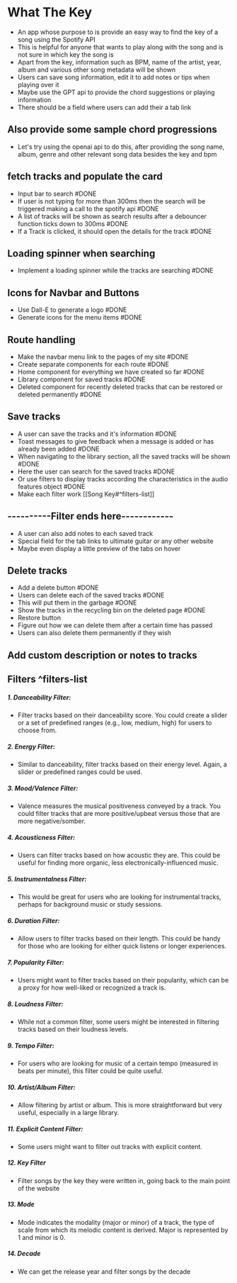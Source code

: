 
# What The Key
- An app whose purpose to is provide an easy way to find the key of a song using the Spotify API
- This is helpful for anyone that wants to play along with the song and is not sure in which key the song is
- Apart from the key, information such as BPM, name of the artist, year, album and various other song metadata will be shown
- Users can save song information, edit it to add notes or tips when playing over it
- Maybe use the GPT api to provide the chord suggestions or playing information
- There should be a field where users can add their a tab link




## Also provide some sample chord progressions
- Let's try using the openai api to do this, after providing the song name, album, genre and other relevant song data besides the key and bpm


## fetch tracks and populate the card
- Input bar to search #DONE 
- If user is not typing for more than 300ms then the search will be triggered making a call to the spotify api #DONE  
- A list of tracks will be shown as search results after a debouncer function ticks down to 300ms #DONE 
- If a Track is clicked, it should open the details for the track #DONE 

## Loading spinner when searching
- Implement a loading spinner while the tracks are searching #DONE 

## Icons for Navbar and Buttons
- Use Dall-E to generate a logo #DONE
- Generate icons for the menu items #DONE 

## Route handling
- Make the navbar menu link to the pages of my site #DONE 
- Create separate components for each route #DONE 
- Home component for everything we have created so far #DONE 
- Library component for saved tracks #DONE 
- Deleted component for recently deleted tracks that can be restored or deleted permanently #DONE 
## Save tracks
- A user can save the tracks and it's information #DONE 
- Toast messages to give feedback when a message is added or has already been added #DONE 
- When navigating to the library section, all the saved tracks will be shown #DONE 
- Here the user can search for the saved tracks #DONE 
- Or use filters to display tracks according the characteristics in the audio features object #DONE 
- Make each filter work
[[Song Key#^filters-list]]
## ----------Filter ends here------------
- A user can also add notes to each saved track
- Special field for the tab links to ultimate guitar or any other website
- Maybe even display a little preview of the tabs on hover
## Delete tracks
- Add a delete button #DONE 
- Users can delete each of the saved tracks #DONE 
- This will put them in the garbage #DONE 
- Show the tracks in the recycling bin on the deleted page #DONE 
- Restore button
- Figure out how we can delete them after a certain time has passed
- Users can also delete them permanently if they wish
## Add custom description or notes to tracks



## Filters ^filters-list 

##### 1. **Danceability Filter:**

- Filter tracks based on their danceability score. You could create a slider or a set of predefined ranges (e.g., low, medium, high) for users to choose from.
##### 2. **Energy Filter:**

- Similar to danceability, filter tracks based on their energy level. Again, a slider or predefined ranges could be used.
##### 3. **Mood/Valence Filter:**

- Valence measures the musical positiveness conveyed by a track. You could filter tracks that are more positive/upbeat versus those that are more negative/somber.
##### 4. **Acousticness Filter:**

- Users can filter tracks based on how acoustic they are. This could be useful for finding more organic, less electronically-influenced music.
##### 5. **Instrumentalness Filter:**

- This would be great for users who are looking for instrumental tracks, perhaps for background music or study sessions.
##### 6. **Duration Filter:**

- Allow users to filter tracks based on their length. This could be handy for those who are looking for either quick listens or longer experiences.
##### 7. **Popularity Filter:**

- Users might want to filter tracks based on their popularity, which can be a proxy for how well-liked or recognized a track is.
##### 8. **Loudness Filter:**

- While not a common filter, some users might be interested in filtering tracks based on their loudness levels.
##### 9. **Tempo Filter:**

- For users who are looking for music of a certain tempo (measured in beats per minute), this filter could be quite useful.
##### 10. **Artist/Album Filter:**

- Allow filtering by artist or album. This is more straightforward but very useful, especially in a large library.
##### 11. **Explicit Content Filter:**

- Some users might want to filter out tracks with explicit content.
##### 12. **Key Filter**
- Filter songs by the key they were written in, going back to the main point of the website
##### 13. **Mode**
- Mode indicates the modality (major or minor) of a track, the type of scale from which its melodic content is derived. Major is represented by 1 and minor is 0.
##### 14. **Decade**
- We can get the release year and filter songs by the decade
